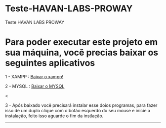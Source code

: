 # Teste-HAVAN-LABS-PROWAY
Teste HAVAN LABS PROWAY

<h1>Para poder executar este projeto em sua máquina, você precias baixar os seguintes aplicativos</h1>


<p>1 - XAMPP : <a href="https://www.apachefriends.org/pt_br/download.html">Baixar o xampp!</a></p>
<p>2 - MYSQL : <a href="https://www.mysql.com/downloads/">Baixar o MYSQL</a></p><
<p>3 - Após baixado você precisará instalar esse doios programas, para fazer isso de um duplo clique com o botão esquerdo do seu mouse e inicie a instalação, feito isso aguarde o fim da instlação.</p>
<hr>

